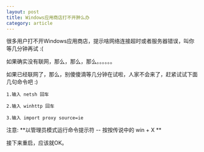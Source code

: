 ```yaml
---
layout: post
title: Windows应用商店打不开肿么办
category: article
---
```


很多用户打不开Windows应用商店，提示啥网络连接超时或者服务器错误，叫你等几分钟再试 :(

如果确实没有联网，那么，那么，那么。。。。。。

如果已经联网了，那么，别傻傻滴等几分钟在试啦，人家不会来了，赶紧试试下面几句命令吧 :)

    1.输入 netsh 回车

    2.输入 winhttp 回车

    3.输入 import proxy source=ie


注意: **以管理员模式运行命令提示符 -- 按按传说中的 win + X **

接下来重启，应该就OK。
